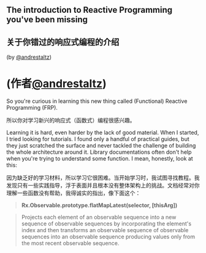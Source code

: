 ## The introduction to Reactive Programming you've been missing

## 关于你错过的响应式编程的介绍

(by [@andrestaltz](https://twitter.com/andrestaltz))

(作者[@andrestaltz](https://twitter.com/andrestaltz))
====

So you're curious in learning this new thing called (Functional) Reactive Programming (FRP).

所以你对学习新兴的响应式（函数式）编程很感兴趣。

Learning it is hard, even harder by the lack of good material. When I started, I tried looking for tutorials. I found only a handful of practical guides, but they just scratched the surface and never tackled the challenge of building the whole architecture around it. Library documentations often don't help when you're trying to understand some function. I mean, honestly, look at this:

因为缺乏好的学习材料，所以学习它很困难。当开始学习时，我试图寻找教程。我发现只有一些实践指导，浮于表面并且根本没有整体架构上的挑战。文档经常对你理解一些函数没有帮助，我得诚实的指出，像下面这个：


> **Rx.Observable.prototype.flatMapLatest(selector, [thisArg])**

> Projects each element of an observable sequence into a new sequence of observable sequences by incorporating the element's index and then transforms an observable sequence of observable sequences into an observable sequence producing values only from the most recent observable sequence.
